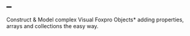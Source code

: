 # _
Construct &amp; Model complex Visual Foxpro Objects*  adding properties, arrays and collections the easy way.
